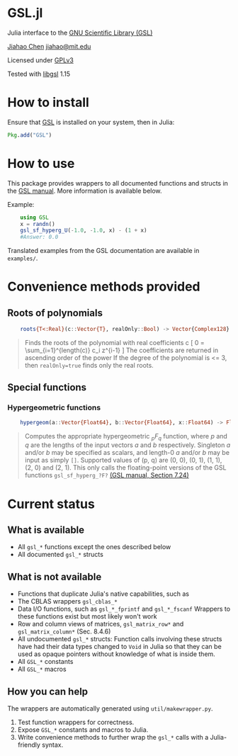GSL.jl
======

Julia interface to the [GNU Scientific Library (GSL)](http://www.gnu.org/software/gsl)

[Jiahao Chen](http://github.com/jiahao) <jiahao@mit.edu>

Licensed under [GPLv3](http://www.gnu.org/copyleft/gpl.html)

Tested with [libgsl](http://www.gnu.org/software/gsl) 1.15

# How to install

Ensure that [GSL](http://www.gnu.org/software/gsl) is installed on your system, then in Julia:
```julia
Pkg.add("GSL")
```

# How to use

This package provides wrappers to all documented functions and structs in the
[GSL manual](http://www.gnu.org/software/gsl/manual/html_node).
More information is available below.

Example:
```julia
    using GSL
    x = randn()
    gsl_sf_hyperg_U(-1.0, -1.0, x) - (1 + x)
    #Answer: 0.0
```

Translated examples from the GSL documentation are available in `examples/`.

# Convenience methods provided

<script type="text/javascript"
   src="http://cdn.mathjax.org/mathjax/latest/MathJax.js">

</script>

## Roots of polynomials
```julia
    roots{T<:Real}(c::Vector{T}, realOnly::Bool) -> Vector{Complex128}
```
> Finds the roots of the polynomial with real coefficients c
> \[
> 0 = \sum_{i=1}^{length(c)} c_i z^{i-1}
> \]
> The coefficients are returned in ascending order of the power
> If the degree of the polynomial is <= 3, then `realOnly=true` finds only
> the real roots.

## Special functions

### Hypergeometric functions
```julia
    hypergeom(a::Vector{Float64}, b::Vector{Float64}, x::Float64) -> Float64
```
> Computes the appropriate hypergeometric *<sub>p</sub>F<sub>q</sub>* function,
> where *p* and *q* are the lengths of the input vectors *a* and *b*
> respectively.
> Singleton *a* and/or *b* may be specified as scalars, and length-0 *a* and/or
> *b* may be input as simply `[]`.
> Supported values of (p, q) are (0, 0), (0, 1), (1, 1), (2, 0) and (2, 1).
> This only calls the floating-point versions of the GSL functions
> `gsl_sf_hyperg_?F?` [(GSL manual, Section 7.24)](http://www.gnu.org/software/gsl/manual/html_node/Hypergeometric-Functions.html)

# Current status

## What is available
* All `gsl_*` functions except the ones described below
* All documented `gsl_*` structs

## What is not available
* Functions that duplicate Julia's native capabilities, such as
 * The CBLAS wrappers `gsl_cblas_*`
 * Data I/O functions, such as `gsl_*_fprintf` and `gsl_*_fscanf`
 Wrappers to these functions exist but most likely won't work
* Row and column views of matrices, `gsl_matrix_row*` and `gsl_matrix_column*` (Sec. 8.4.6)
* All undocumented `gsl_*` structs:
  Function calls involving these structs have had their data types changed to `Void`
  in Julia so that they can be used as opaque pointers without knowledge of what is
  inside them.
* All `GSL_*` constants
* All `GSL_*` macros

## How you can help

The wrappers are automatically generated using `util/makewrapper.py`.

1. Test function wrappers for correctness.
2. Expose `GSL_*` constants and macros to Julia.
3. Write convenience methods to further wrap the `gsl_*` calls with a Julia-
   friendly syntax.
